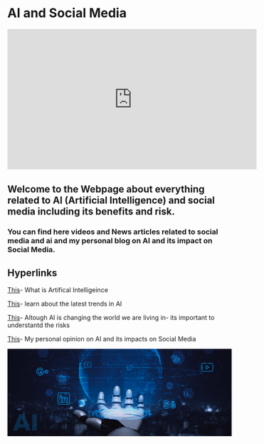 # AI and Social Media

<iframe width="560" height="315" src="https://www.youtube.com/watch?v=LhZMr3jH7kI" title= "YouTube video player" frameborder="0" allow="accelerometer; autoplay; clipboard-write; encrypted-media; gyroscope; picture-in-picture; allowfullscreen"> </iframe>

## Welcome to the Webpage about everything related to AI (Artificial Intelligence) and social media including its benefits and risk. 

### You can find here videos and News articles related to social media and ai and my personal blog on AI and its impact on Social Media.

## Hyperlinks

[This](ailearn.md)- What is Artifical Intelligeince

[This](aitrends.md)- learn about the latest trends in AI

[This](airisks.md)- Altough AI is changing the world we are living in- its important to understantd the risks

[This](aiblogs.md)- My personal opinion on AI and its impacts on Social Media

![Header](assets/img/AI-Social-Media.png)






